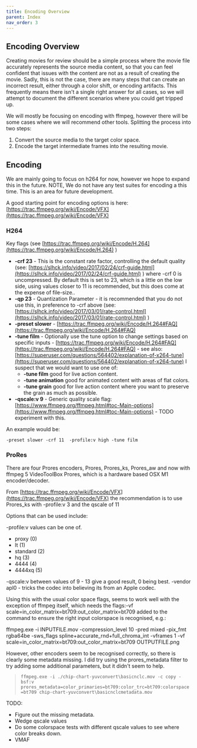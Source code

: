 ```yaml
---
title: Encoding Overview
parent: Index
nav_order: 3
---
```


## Encoding Overview <a name="Encoding-Overview"></a>

Creating movies for review should be a simple process where the movie file accurately represents the source media content, so that you can feel confident that issues with the content are not as a result of creating the movie. Sadly, this is not the case, there are many steps that can create an incorrect result, either through a color shift, or encoding artifacts. This frequently means there isn't a single right answer for all cases, so we will attempt to document the different scenarios where you could get tripped up.

We will mostly be focusing on encoding with ffmpeg, however there will be some cases where we will recommend other tools. Splitting the process into two steps:
1. Convert the source media to the target color space.
2. Encode the target intermediate frames into the resulting movie.

## Encoding <a name="encode"></a>
We are mainly going to focus on h264 for now, however we hope to expand this in the future.
NOTE, We do not have any test suites for encoding a this time. This is an area for future development.

A good starting point for encoding options is here: [https://trac.ffmpeg.org/wiki/Encode/VFX](https://trac.ffmpeg.org/wiki/Encode/VFX)
### H264 <a name="h264"></a>
Key flags (see [https://trac.ffmpeg.org/wiki/Encode/H.264](https://trac.ffmpeg.org/wiki/Encode/H.264) )

* **-crf 23** - This is the constant rate factor, controlling the default quality (see: [https://slhck.info/video/2017/02/24/crf-guide.html](https://slhck.info/video/2017/02/24/crf-guide.html) ) where -crf 0 is uncompressed. By default this is set to 23, which is a little on the low side, using values closer to 11 is recommended, but this does come at the expense of file-size..
* **-qp 23** - Quantization Parameter - it is recommended that you do not use this, in preference to -crf above (see: [https://slhck.info/video/2017/03/01/rate-control.html](https://slhck.info/video/2017/03/01/rate-control.html) )
* **-preset slower** - [https://trac.ffmpeg.org/wiki/Encode/H.264#FAQ](https://trac.ffmpeg.org/wiki/Encode/H.264#FAQ)
* **-tune film** - Optionally use the tune option to change settings based on specific inputs - [https://trac.ffmpeg.org/wiki/Encode/H.264#FAQ](https://trac.ffmpeg.org/wiki/Encode/H.264#FAQ) - see also: [https://superuser.com/questions/564402/explanation-of-x264-tune](https://superuser.com/questions/564402/explanation-of-x264-tune) I suspect that we would want to use one of:
    * **-tune film**    good for live action content.
    * **-tune animation** good for animated content with areas of flat colors.
    * **-tune grain**   good for live action content where you want to preserve the grain as much as possible.
* **-qscale:v 9** - Generic quality scale flag: [https://www.ffmpeg.org/ffmpeg.html#toc-Main-options](https://www.ffmpeg.org/ffmpeg.html#toc-Main-options) - TODO experiment with this.

An example would be:
```
-preset slower -crf 11  -profile:v high -tune film
```
### ProRes <a name="prores"></a>
There are four Prores encoders, Prores, Prores_ks, Prores_aw and now with ffmpeg 5 VideoToolBox Prores, which is a hardware based OSX M1 encoder/decoder.

From [https://trac.ffmpeg.org/wiki/Encode/VFX](https://trac.ffmpeg.org/wiki/Encode/VFX) the recommendation is to use Prores_ks with -profile:v 3 and the qscale of 11

Options that can be used include:

-profile:v values can be one of.
* proxy (0)
* lt (1)
* standard (2)
* hq (3)
* 4444 (4)
* 4444xq (5)

-qscale:v between values of 9 - 13 give a good result, 0 being best.
-vendor apl0 - tricks the codec into believing its from an Apple codec.

Using this with the usual color space flags, seems to work well with the exception of ffmpeg itself, which needs the flags:-vf scale=in_color_matrix=bt709:out_color_matrix=bt709 added to the command to ensure the right input colorspace is recognised, e.g.:

ffmpeg.exe -i INPUTFILE.mov -compression_level 10 -pred mixed -pix_fmt rgba64be -sws_flags spline+accurate_rnd+full_chroma_int -vframes 1 -vf scale=in_color_matrix=bt709:out_color_matrix=bt709 OUTPUTFILE.png


However, other encoders seem to be recognised correctly, so there is clearly some metadata missing. I did try using the prores_metadata filter to try adding some additional parameters, but it didn't seem to help.
>```ffmpeg.exe -i ./chip-chart-yuvconvert\basicnclc.mov -c copy -bsf:v prores_metadata=color_primaries=bt709:color_trc=bt709:colorspace=bt709 chip-chart-yuvconvert\basicnclcmetadata.mov```

TODO:
* Figure out the missing metadata.
* Wedge qscale values
* Do some colorspace tests with different qscale values to see where color breaks down.
* VMAF
